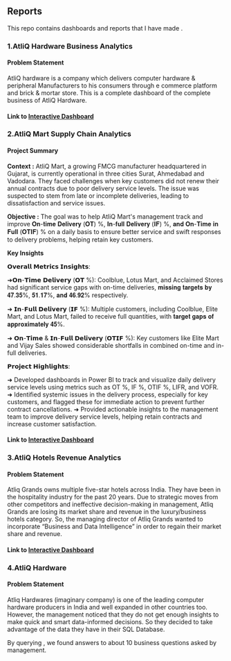 ## Reports

This repo contains dashboards and reports that I have made .

### 1.AtliQ Hardware Business Analytics
#### Problem Statement
AtliQ hardware is a company which delivers computer hardware & peripheral Manufacturers to his consumers through e commerce platform and brick & mortar store.
This is a complete dashboard of the complete business of AtliQ Hardware.

#### Link to [Interactive Dashboard](https://app.powerbi.com/view?r=eyJrIjoiOWY5Y2M0NmItNDBjZi00OGVhLWEyZjAtMTg5ZWZlNWU5YWQ0IiwidCI6ImM2ZTU0OWIzLTVmNDUtNDAzMi1hYWU5LWQ0MjQ0ZGM1YjJjNCJ9)

### 2.AtliQ Mart Supply Chain Analytics

#### Project Summary

**Context :**
AtliQ Mart, a growing FMCG manufacturer headquartered in Gujarat, is currently operational in three cities Surat, Ahmedabad and Vadodara.
They faced challenges when key customers did not renew their annual contracts due to poor delivery service levels. The issue was suspected to stem from late or incomplete deliveries, leading to dissatisfaction and service issues.

**Objective :**
The goal was to help AtliQ Mart's management track and improve 𝐎𝐧-𝐭𝐢𝐦𝐞 𝐃𝐞𝐥𝐢𝐯𝐞𝐫𝐲 (𝐎𝐓) %, 𝐈𝐧-𝐟𝐮𝐥𝐥 𝐃𝐞𝐥𝐢𝐯𝐞𝐫𝐲 (𝐈𝐅) %, 𝐚𝐧𝐝 𝐎𝐧-𝐓𝐢𝐦𝐞 𝐢𝐧 𝐅𝐮𝐥𝐥 (𝐎𝐓𝐈𝐅) % on a daily basis to ensure better service and swift responses to delivery problems, helping retain key customers.

**Key Insights**

𝗢𝘃𝗲𝗿𝗮𝗹𝗹 𝗠𝗲𝘁𝗿𝗶𝗰𝘀 𝗜𝗻𝘀𝗶𝗴𝗵𝘁𝘀:

 ➜𝗢𝗻-𝗧𝗶𝗺𝗲 𝗗𝗲𝗹𝗶𝘃𝗲𝗿𝘆 (𝗢𝗧 %):
 Coolblue, Lotus Mart, and Acclaimed Stores had significant service gaps with on-time deliveries, 
 𝐦𝐢𝐬𝐬𝐢𝐧𝐠 𝐭𝐚𝐫𝐠𝐞𝐭𝐬 𝐛𝐲 𝟒𝟕.𝟑𝟓%, 𝟓𝟏.𝟏𝟕%, 𝐚𝐧𝐝 𝟒𝟔.𝟗𝟐% respectively.

➜ 𝗜𝗻-𝗙𝘂𝗹𝗹 𝗗𝗲𝗹𝗶𝘃𝗲𝗿𝘆 (𝗜𝗙 %):
 Multiple customers, including Coolblue, Elite Mart, and Lotus Mart, failed to receive full quantities, with 
 𝐭𝐚𝐫𝐠𝐞𝐭 𝐠𝐚𝐩𝐬 𝐨𝐟 𝐚𝐩𝐩𝐫𝐨𝐱𝐢𝐦𝐚𝐭𝐞𝐥𝐲 𝟒𝟓%.

➜ 𝗢𝗻-𝗧𝗶𝗺𝗲 & 𝗜𝗻-𝗙𝘂𝗹𝗹 𝗗𝗲𝗹𝗶𝘃𝗲𝗿𝘆 (𝗢𝗧𝗜𝗙 %):
 Key customers like Elite Mart and Vijay Sales showed considerable shortfalls in combined on-time and 
 in-full deliveries.
 

𝗣𝗿𝗼𝗷𝗲𝗰𝘁 𝗛𝗶𝗴𝗵𝗹𝗶𝗴𝗵𝘁𝘀:

➜ Developed dashboards in Power BI to track and visualize daily delivery service levels using metrics 
 such as OT %, IF %, OTIF %, LIFR, and VOFR.
➜ Identified systemic issues in the delivery process, especially for key customers, and flagged these for 
 immediate action to prevent further contract cancellations.
➜ Provided actionable insights to the management team to improve delivery service levels, helping 
 retain contracts and increase customer satisfaction.

#### Link to [Interactive Dashboard](https://app.powerbi.com/view?r=eyJrIjoiZjVhZTRmZDQtYWRmYy00NzJhLWJiNGYtMDk0MTQxNDEzOTgxIiwidCI6ImM2ZTU0OWIzLTVmNDUtNDAzMi1hYWU5LWQ0MjQ0ZGM1YjJjNCJ9)

### 3.AtliQ Hotels Revenue Analytics

#### Problem Statement

Atliq Grands owns multiple five-star hotels across India. They have been in the hospitality industry for the past 20 years. Due to strategic moves from other competitors and ineffective decision-making in management, Atliq Grands are losing its market share and revenue in the luxury/business hotels category. So, the managing director of Atliq Grands wanted to incorporate “Business and Data Intelligence” in order to regain their market share and revenue. 

#### Link to [Interactive Dashboard](https://app.powerbi.com/view?r=eyJrIjoiOTQyNmEwYWMtODMwYi00Y2EzLWExZDUtNjg0MTdjNjczOTk5IiwidCI6ImM2ZTU0OWIzLTVmNDUtNDAzMi1hYWU5LWQ0MjQ0ZGM1YjJjNCJ9)

### 4.AtliQ Hardware 
#### Problem Statement
Atliq Hardwares (imaginary company) is one of the leading computer hardware producers in India and well expanded in other countries too.
However, the management noticed that they do not get enough insights to make quick and smart data-informed decisions. 
So they decided to take advantage of the data they have in their SQL Database.

By querying , we found answers to about 10 business questions asked by management.
